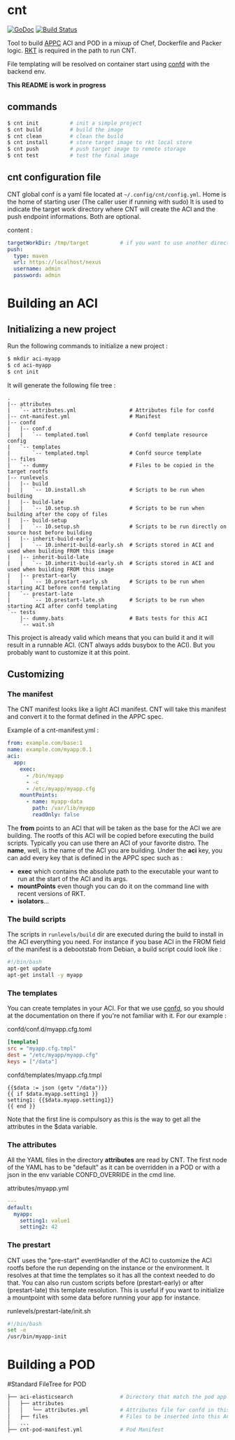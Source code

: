 # cnt

[![GoDoc](https://godoc.org/blablacar/cnt?status.png)](https://godoc.org/github.com/blablacar/cnt) [![Build Status](https://travis-ci.org/blablacar/cnt.svg?branch=master)](https://travis-ci.org/blablacar/cnt)

Tool to build [APPC](https://github.com/appc/spec) ACI and POD in a mixup of Chef, Dockerfile and Packer logic.
[RKT](https://github.com/coreos/rkt) is required in the path to run CNT.

File templating will be resolved on container start using [confd](https://github.com/kelseyhightower/confd) with the backend env.

**This README is work in progress**

## commands
```bash
$ cnt init          # init a simple project
$ cnt build         # build the image
$ cnt clean         # clean the build
$ cnt install       # store target image to rkt local store
$ cnt push          # push target image to remote storage
$ cnt test          # test the final image
```

## cnt configuration file

CNT global conf is a yaml file located at `~/.config/cnt/config.yml`. Home is the home of starting user (The caller user if running with sudo)
It is used to indicate the target work directory where CNT will create the ACI and the push endpoint informations. Both are optional.

content :
```yml
targetWorkDir: /tmp/target          # if you want to use another directory for all builds
push:
  type: maven
  url: https://localhost/nexus
  username: admin
  password: admin
```


# Building an ACI

## Initializing a new project

Run the following commands to initialize a new project :

```bash
$ mkdir aci-myapp
$ cd aci-myapp
$ cnt init
```

It will generate the following file tree :

```text
.
|-- attributes
|   `-- attributes.yml                 # Attributes file for confd
|-- cnt-manifest.yml                   # Manifest
|-- confd
|   |-- conf.d
|   |   `-- templated.toml             # Confd template resource config
|   `-- templates
|       `-- templated.tmpl             # Confd source template
|-- files
|   `-- dummy                          # Files to be copied in the target rootfs
|-- runlevels
|   |-- build
|   |   `-- 10.install.sh              # Scripts to be run when building
|   |-- build-late
|   |   `-- 10.setup.sh                # Scripts to be run when building after the copy of files
|   |-- build-setup
|   |   `-- 10.setup.sh                # Scripts to be run directly on source host before building
|   |-- inherit-build-early
|   |   `-- 10.inherit-build-early.sh  # Scripts stored in ACI and used when building FROM this image
|   |-- inherit-build-late
|   |   `-- 10.inherit-build-early.sh  # Scripts stored in ACI and used when building FROM this image
|   |-- prestart-early
|   |   `-- 10.prestart-early.sh       # Scripts to be run when starting ACI before confd templating
|   `-- prestart-late
|       `-- 10.prestart-late.sh        # Scripts to be run when starting ACI after confd templating
`-- tests
    |-- dummy.bats                     # Bats tests for this ACI
    `-- wait.sh
```

This project is already valid which means that you can build it and it will result in a runnable ACI. (CNT always adds busybox to the ACI). But you probably want to customize it at this point.

## Customizing

### The manifest

The CNT manifest looks like a light ACI manifest. CNT will take this manifest and convert it to the format defined in the APPC spec.

Example of a cnt-manifest.yml :
```yaml
from: example.com/base:1
name: example.com/myapp:0.1
aci:
  app:
    exec:
      - /bin/myapp
      - -c
      - /etc/myapp/myapp.cfg
    mountPoints:
      - name: myapp-data
        path: /var/lib/myapp
        readOnly: false
```

The **from** points to an ACI that will be taken as the base for the ACI we are building. The rootfs of this ACI will be copied before executing the build scripts. Typically you can use there an ACI of your favorite distro.
The **name**, well, is the name of the ACI you are building.
Under the **aci** key, you can add every key that is defined in the APPC spec such as :
  - **exec** which contains the absolute path to the executable your want to run at the start of the ACI and its args.
  - **mountPoints** even though you can do it on the command line with recent versions of RKT.
  - **isolators**...

### The build scripts

The scripts in ```runlevels/build``` dir are executed during the build to install in the ACI everything you need. For instance if you base ACI in the FROM field of the manifest is a debootstab from Debian, a build script could look like :

```bash
#!/bin/bash
apt-get update
apt-get install -y myapp
```

### The templates

You can create templates in your ACI. For that we use [confd](https://github.com/kelseyhightower/confd), so you should at the documentation on there if you're not familiar with it.
For our example :

confd/conf.d/myapp.cfg.toml
```ini
[template]
src = "myapp.cfg.tmpl"
dest = "/etc/myapp/myapp.cfg"
keys = ["/data"]
```

confd/templates/myapp.cfg.tmpl
```
{{$data := json (getv "/data")}}
{{ if $data.myapp.setting1 }}
setting1: {{$data.myapp.setting1}}
{{ end }}
```

Note that the first line is compulsory as this is the way to get all the attributes in the $data variable.

### The attributes

All the YAML files in the directory **attributes** are read by CNT. The first node of the YAML has to be "default" as it can be overridden in a POD or with a json in the env variable CONFD_OVERRIDE in the cmd line.

attributes/myapp.yml
```yaml
---
default:
  myapp:
    setting1: value1
    setting2: 42
```


### The prestart

CNT uses the "pre-start" eventHandler of the ACI to customize the ACI rootfs before the run depending on the instance or the environment.
It resolves at that time the templates so it has all the context needed to do that.
You can also run custom scripts before (prestart-early) or after (prestart-late) this template resolution. This is useful if you want to initialize a mountpoint with some data before running your app for instance.

runlevels/prestart-late/init.sh
```bash
#!/bin/bash
set -e
/usr/bin/myapp-init
```


Building a POD
=============

#Standard FileTree for POD

```bash
├── aci-elasticsearch               # Directory that match the pod app shortname (or name)
│   ├── attributes
│   │   └── attributes.yml          # Attributes file for confd in this ACI
│   ├── files                       # Files to be inserted into this ACI
│   ...  
├── cnt-pod-manifest.yml            # Pod Manifest

```
